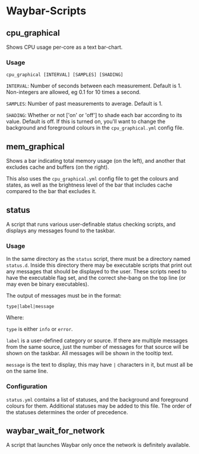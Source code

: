 # Waybar-Scripts

## cpu_graphical

Shows CPU usage per-core as a text bar-chart.

### Usage

`cpu_graphical [INTERVAL] [SAMPLES] [SHADING]`

`INTERVAL`: Number of seconds between each measurement. Default is 1. Non-integers are allowed, eg 0.1 for 10 times a second.

`SAMPLES`: Number of past measurements to average. Default is 1.

`SHADING`: Whether or not ['on' or 'off'] to shade each bar according to its value. Default is off. If this is turned on, you'll want to change the background and foreground colours in the `cpu_graphical.yml` config file.


## mem_graphical

Shows a bar indicating total memory usage (on the left), and another that excludes cache and buffers (on the right).

This also uses the `cpu_graphical.yml` config file to get the colours and states, as well as the brightness level of the bar that includes cache compared to the bar that excludes it.


## status

A script that runs various user-definable status checking scripts, and displays any messages found to the taskbar.

### Usage

In the same directory as the `status` script, there must be a directory named `status.d`. Inside this directory there may be executable scripts that print out any messages that should be displayed to the user. These scripts need to have the executable flag set, and the correct she-bang on the top line (or may even be binary executables).

The output of messages must be in the format:

`type|label|message`

Where:

`type` is either `info` or `error`.

`label` is a user-defined category or source. If there are multiple messages from the same source, just the number of messages for that source will be shown on the taskbar. All messages will be shown in the tooltip text.

`message` is the text to display, this may have `|` characters in it, but must all be on the same line.

### Configuration

`status.yml` contains a list of statuses, and the background and foreground colours for them. Additional statuses may be added to this file. The order of the statuses determines the order of precedence.


## waybar_wait_for_network

A script that launches Waybar only once the network is definitely available.
